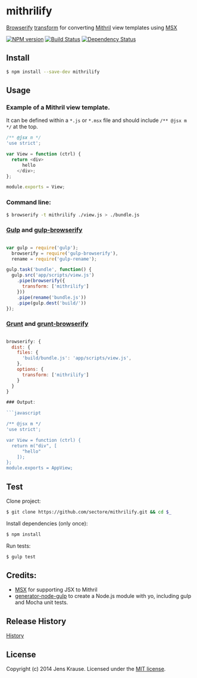 # mithrilify 

[Browserify](http://browserify.org/) [transform](https://github.com/substack/node-browserify#btransformopts-tr) 
for converting [Mithril](http://lhorie.github.io/mithril/) view templates 
using [MSX](https://github.com/insin/msx)

[![NPM version][npm-image]][npm-url] [![Build Status][travis-image]][travis-url] [![Dependency Status][daviddm-url]][daviddm-image]


## Install

```bash
$ npm install --save-dev mithrilify
```


## Usage
  
### Example of a Mithril view template. 

It can be defined within a `*.js` or `*.msx` file and 
should include `/** @jsx m */` at the top. 


```javascript
/** @jsx m */
'use strict';

var View = function (ctrl) {
  return <div>
      hello
    </div>;
};

module.exports = View;
```

### Command line:

```bash
$ browserify -t mithrilify ./view.js > ./bundle.js

```

### [Gulp](http://gulpjs.com/) and [gulp-browserify](https://github.com/deepak1556/gulp-browserify)

```javascript

var gulp = require('gulp');
  browserify = require('gulp-browserify'),
  rename = require('gulp-rename');

gulp.task('bundle', function() {
  gulp.src('app/scripts/view.js')
    .pipe(browserify({
      transform: ['mithrilify']
    }))
    .pipe(rename('bundle.js'))
    .pipe(gulp.dest('build/'))
});
```


### [Grunt](http://gruntjs.com/) and [grunt-browserify](https://github.com/jmreidy/grunt-browserify)

```javascript

browserify: {
  dist: {
    files: {
      'build/bundle.js': 'app/scripts/view.js',
    },
    options: {
      transform: ['mithrilify']
    }
  }
}

### Output:

```javascript

/** @jsx m */
'use strict';

var View = function (ctrl) {
  return m("div", [
      "hello"
    ]);
};
module.exports = AppView;

```

## Test

Clone project:

```bash
$ git clone https://github.com/sectore/mithrilify.git && cd $_
```

Install dependencies (only once):

```bash
$ npm install
```

Run tests:

```bash
$ gulp test
```

## Credits:

* [MSX](https://github.com/insin/msx) for supporting JSX to Mithril  
* [generator-node-gulp](https://github.com/youngmountain/generator-node-gulp) to create a Node.js module with yo, including gulp and Mocha unit tests. 

## Release History

[History](./HISTORY.md)



## License

Copyright (c) 2014 Jens Krause. Licensed under the [MIT license](./LICENSE.md).



[npm-url]: https://npmjs.org/package/mithrilify
[npm-image]: https://badge.fury.io/js/mithrilify.svg
[travis-url]: https://travis-ci.org/sectore/mithrilify
[travis-image]: https://travis-ci.org/sectore/mithrilify.svg?branch=master
[daviddm-url]: https://david-dm.org/sectore/mithrilify.svg?theme=shields.io
[daviddm-image]: https://david-dm.org/sectore/mithrilify
